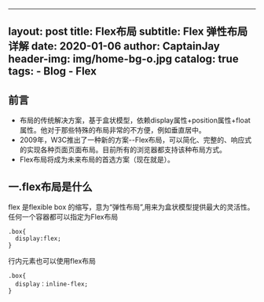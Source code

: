 
---
layout:     post
title:      Flex布局
subtitle:   Flex 弹性布局详解
date:       2020-01-06
author:     CaptainJay
header-img: img/home-bg-o.jpg
catalog: true
tags:
    - Blog
    - Flex
---

## 前言
* 布局的传统解决方案，基于盒状模型，依赖display属性+position属性+float属性。他对于那些特殊的布局非常的不方便，例如垂直居中。
* 2009年，W3C推出了一种新的方案--Flex布局，可以简化、完整的、响应式的实现各种页面页面布局。目前所有的浏览器都支持该种布局方式。
* Flex布局将成为未来布局的首选方案（现在就是）。

## 一.flex布局是什么
  flex 是flexible box 的缩写，意为“弹性布局”,用来为盒状模型提供最大的灵活性。  
  任何一个容器都可以指定为Flex布局
  
  ```
.box{
    display:flex;
}
  ```
  行内元素也可以使用flex布局  
  ```
.box{
    display：inline-flex;
}
  ```
  
  
  
